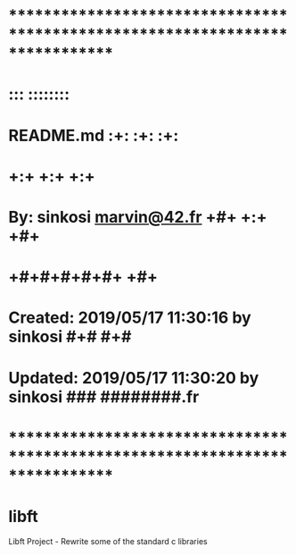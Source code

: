 # **************************************************************************** #
#                                                                              #
#                                                         :::      ::::::::    #
#    README.md                                          :+:      :+:    :+:    #
#                                                     +:+ +:+         +:+      #
#    By: sinkosi <marvin@42.fr>                     +#+  +:+       +#+         #
#                                                 +#+#+#+#+#+   +#+            #
#    Created: 2019/05/17 11:30:16 by sinkosi           #+#    #+#              #
#    Updated: 2019/05/17 11:30:20 by sinkosi          ###   ########.fr        #
#                                                                              #
# **************************************************************************** #

# libft
Libft Project - Rewrite some of the standard c libraries
